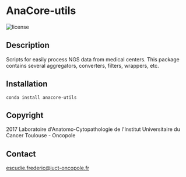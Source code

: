 # AnaCore-utils

![license](https://img.shields.io/badge/license-GPLv3-blue)

## Description
Scripts for easily process NGS data from medical centers. This package contains
several aggregators, converters, filters, wrappers, etc.

## Installation

    conda install anacore-utils

## Copyright
2017 Laboratoire d'Anatomo-Cytopathologie de l'Institut Universitaire du Cancer
Toulouse - Oncopole

## Contact
escudie.frederic@iuct-oncopole.fr
